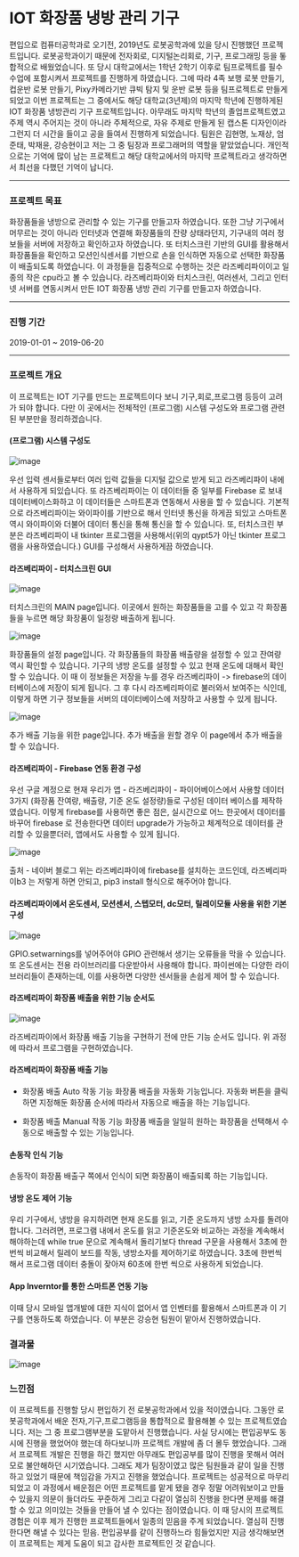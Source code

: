 # IOT 화장품 냉방 관리 기구

 편입으로 컴퓨터공학과로 오기전, 2019년도 로봇공학과에 있을 당시 진행했던 프로젝트입니다. 로봇공학과이기 때문에 전자회로, 디지털논리회로, 기구, 프로그래밍 등을 톻합적으로 배웠었습니다. 또 당시 대학교에서는 1학년 2학기 이후로 팀프로젝트를 필수 수업에 포함시켜서 프로젝트를 진행하게 하였습니다. 그에 따라 4족 보행 로봇 만들기, 컵운반 로봇 만들기, Pixy카메라기반 큐빅 탐지 및 운반 로봇 등을 팀프로젝트로 만들게 되었고 이번 프로젝트는 그 중에서도 해당 대학교(3년제)의 마지막 학년에 진행하게된 IOT 화장품 냉방관리 기구 프로젝트입니다. 아무래도 마지막 학년의 졸업프로젝트였고 주제 역시 주어지는 것이 아니라 주체적으로, 자유 주제로 만들게 된 캡스톤 디자인이라 그런지 더 시간을 들이고 공을 들여서 진행하게 되었습니다. 팀원은 김현명, 노재상, 엄준태, 박재윤, 강승현이고 저는 그 중 팀장과 프로그래머의 역할을 맡았었습니다. 개인적으로는 기억에 많이 남는 프로젝트고 해당 대학교에서의 마지막 프로젝트라고 생각하면서 최선을 다했던 기억이 납니다.

***


### 프로젝트 목표

 화장품들을 냉방으로 관리할 수 있는 기구를 만들고자 하였습니다. 또한 그냥 기구에서 머무르는 것이 아니라 인터넷과 연결해 화장품들의 잔량 상태라던지, 기구내의 여러 정보들을 서버에 저장하고 확인하고자 하였습니다. 또 터치스크린 기반의 GUI를 활용해서 화장품들을 확인하고 모션인식센서를 기반으로 손을 인식하면 자동으로 선택한 화장품이 배출되도록 하였습니다. 이 과정들을 집중적으로 수행하는 것은 라즈베리파이이고 일종의 작은 cpu라고 볼 수 있습니다. 라즈베리파이와 터치스크린, 여러센서, 그리고 인터넷 서버를 연동시켜서 만든 IOT 화장품 냉방 관리 기구를 만들고자 하였습니다.

***

### 진행 기간
2019-01-01 ~ 2019-06-20

***

### 프로젝트 개요

 이 프로젝트는 IOT 기구를 만드는 프로젝트이다 보니 기구,회로,프로그램 등등이 고려가 되야 합니다. 다만 이 곳에서는 전체적인 (프로그램) 시스템 구성도와 프로그램 관련된 부분만을 정리하겠습니다.

#### (프로그램) 시스템 구성도
![image](https://user-images.githubusercontent.com/44837403/116768816-889f4680-aa74-11eb-87b2-4d75c8a1bc03.png)

우선 입력 센서들로부터 여러 입력 값들을 디지털 값으로 받게 되고 라즈베리파이 내에서 사용하게 되있습니다. 또 라즈베리파이는 이 데이터들 중 일부를 Firebase 로 보내 데이터베이스화하고 이 데이터들은 스마트폰과 연동해서 사용을 할 수 있습니다. 기본적으로 라즈베리파이는 와이파이를 기반으로 해서 인터넷 통신을 하게끔 되있고 스마트폰 역시 와이파이와 더불어 데이터 통신을 통해 통신을 할 수 있습니다. 또, 터치스크린 부분은 라즈베리파이 내 tkinter 프로그램을 사용해서(위의 qypt5가 아닌 tkinter 프로그램을 사용하였습니다.) GUI를 구성해서 사용하게끔 하였습니다.

#### 라즈베리파이 - 터치스크린 GUI

![image](https://user-images.githubusercontent.com/44837403/116769554-04e75900-aa78-11eb-8745-b0d4bd0a8851.png)

터치스크린의 MAIN page입니다. 이곳에서 원하는 화장품들을 고를 수 있고 각 화장품들을 누르면 해당 화장품이 일정량 배출하게 됩니다.

![image](https://user-images.githubusercontent.com/44837403/116769555-07e24980-aa78-11eb-8019-2b29d4131c09.png)

화장품들의 설정 page입니다. 각 화장품들의 화장품 배출량을 설정할 수 있고 잔여량 역시 확인할 수 있습니다. 기구의 냉방 온도를 설정할 수 있고 현재 온도에 대해서 확인할 수 있습니다. 이 때 이 정보들은 저장을 누를 경우 라즈베리파이 -> firebase의 데이터베이스에 저장이 되게 됩니다. 그 후 다시 라즈베리파이로 불러와서 보여주는 식인데, 이렇게 하면 기구 정보들을 서버의 데이터베이스에 저장하고 사용할 수 있게 됩니다.

![image](https://user-images.githubusercontent.com/44837403/116769560-0f095780-aa78-11eb-8b32-025cb757cdb7.png)

추가 배출 기능을 위한 page입니다. 추가 배출을 원할 경우 이 page에서 추가 배출을 할 수 있습니다.


#### 라즈베리파이 - Firebase 연동 환경 구성

우선 구글 계정으로 현재 우리가 앱 - 라즈베리파이 - 파이어베이스에서 사용할 데이터
3가지 (화장품 잔여량, 배출량, 기준 온도 설정량)들로 구성된 데이터 베이스를
제작하였습니다. 이렇게 firebase를 사용하면 좋은 점은, 실시간으로 어느 한곳에서 데이터를 바꾸어 firebase 로 전송한다면 데이터 upgrade가 가능하고 체계적으로 데이터를 관리할 수 있을뿐더러, 앱에서도 사용할 수 있게 됩니다.

![image](https://user-images.githubusercontent.com/44837403/116769316-192a5680-aa76-11eb-9283-a50c67701be7.png)


출처 - 네이버 블로그
위는 라즈베리파이에 firebase를 설치하는 코드인데, 라즈베리파이b3 는 저렇게 하면 안되고, pip3 install 형식으로 해주어야 합니다.


#### 라즈베리파이에서 온도센서, 모션센서, 스텝모터, dc모터, 릴레이모듈 사용을 위한 기본 구성
![image](https://user-images.githubusercontent.com/44837403/116769193-4d514780-aa75-11eb-9c17-15150aed7403.png)

 GPIO.setwarnings를 넣어주어야 GPIO 관련해서 생기는 오류들을 막을 수 있습니다.
또 온도센서는 전용 라이브러리를 다운받아서 사용해야 합니다. 파이썬에는 다양한 라이브러리들이 존재하는데, 이를 사용하면 다양한 센서들을 손쉽게 제어 할 수 있습니다.

#### 라즈베리파이 화장품 배출을 위한 기능 순서도

![image](https://user-images.githubusercontent.com/44837403/116769287-e2ecd700-aa75-11eb-904d-9b10a8359e0d.png)

라즈베리파이에서 화장품 배출 기능을 구현하기 전에 만든 기능 순서도 입니다. 위 과정에 따라서 프로그램을 구현하였습니다.


#### 라즈베리파이 화장품 배출 기능

- 화장품 배출 Auto 작동 기능
 화장품 배출을 자동화 기능입니다. 자동화 버튼을 클릭하면 지정해둔 화장품 순서에 따라서 자동으로 배출을 하는 기능입니다.

- 화장품 배출 Manual 작동 기능
화장품 배출을 일일히 원하는 화장품을 선택해서 수동으로 배출할 수 있는 기능입니다.
 
#### 손동작 인식 기능

손동작이 화장품 배출구 쪽에서 인식이 되면 화장품이 배출되록 하는 기능입니다.

#### 냉방 온도 제어 기능

 우리 기구에서, 냉방을 유지하려면 현재 온도를 읽고, 기준 온도까지 냉방 소자를 돌려야합니다.
 그러려면, 프로그램 내에서 온도를 읽고 기준온도와 비교하는 과정을 계속해서 해야하는데 while true 문으로 계속해서 돌리기보다 thread 구문을 사용해서 3초에 한번씩 비교해서 릴레이 보드를 작동, 냉방소자를 제어하기로 하였습니다. 3초에 한번씩 해서 프로그램 데이터 충돌이 잦아져 60초에 한번 씩으로 사용하게 되었습니다.

#### App Inverntor를 통한 스마트폰 연동 기능

이때 당시 모바일 앱개발에 대한 지식이 없어서 앱 인벤터를 활용해서 스마트폰과 이 기구를 연동하도록 하였습니다. 이 부분은 강승현 팀원이 맡아서 진행하였습니다.

### 결과물

![image](https://user-images.githubusercontent.com/44837403/116770053-b3d96400-aa7b-11eb-907a-e9ee162de318.png)


### 느낀점

 이 프로젝트를 진행할 당시 편입하기 전 로봇공학과에서 있을 적이였습니다. 그동안 로봇공학과에서 배운 전자,기구,프로그램등을 통합적으로 활용해볼 수 있는 프로젝트였습니다. 저는 그 중 프로그램부분을 도맡아서 진행했습니다. 사실 당시에는 편입공부도 동시에 진행을 했었어야 했는데 하다보니까 프로젝트 개발에 좀 더 몰두 했었습니다. 그래서 프로젝트 개발은 진행을 하긴 했지만 아무래도 편입공부를 많이 진행을 못해서 여러모로 불안해하던 시기였습니다. 그래도 제가 팀장이였고 많은 팀원들과 같이 일을 진행하고 있었기 때문에 책임감을 가지고 진행을 했었습니다. 프로젝트는 성공적으로 마무리 되었고 이 과정에서 배운점은 어떤 프로젝트를 맡게 됐을 경우 정말 어려워보이고 만들 수 있을지 의문이 들더라도 꾸준하게 그리고 다같이 열심히 진행을 한다면 문제를 해결할 수 있고 의미있는 것들을 만들어 낼 수 있다는 점이였습니다. 이 때 당시의 프로젝트 경험은 이후 제가 진행한 프로젝트들에서 일종의 믿음을 주게 되었습니다. 열심히 진행한다면 해낼 수 있다는 믿음. 편입공부를 같이 진행하느라 힘들었지만 지금 생각해보면 이 프로젝트는 제게 도움이 되고 감사한 프로젝트인 것 같습니다.




